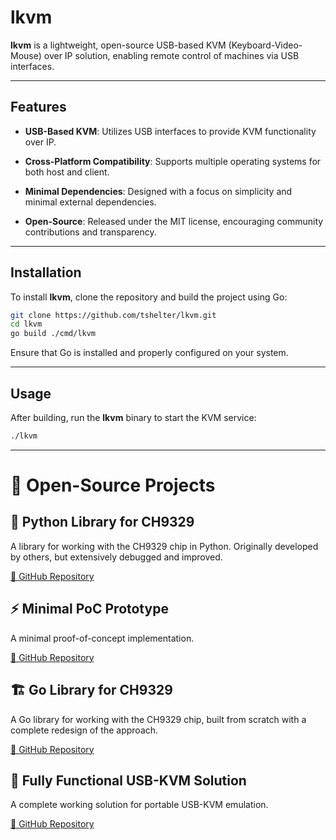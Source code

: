 # lkvm

**lkvm** is a lightweight, open-source USB-based KVM (Keyboard-Video-Mouse) over IP solution, enabling remote control of machines via USB interfaces.

---

## Features

* **USB-Based KVM**: Utilizes USB interfaces to provide KVM functionality over IP.

* **Cross-Platform Compatibility**: Supports multiple operating systems for both host and client.

* **Minimal Dependencies**: Designed with a focus on simplicity and minimal external dependencies.

* **Open-Source**: Released under the MIT license, encouraging community contributions and transparency.

---

## Installation

To install **lkvm**, clone the repository and build the project using Go:

```bash
git clone https://github.com/tshelter/lkvm.git
cd lkvm
go build ./cmd/lkvm
```


Ensure that Go is installed and properly configured on your system.

---

## Usage

After building, run the **lkvm** binary to start the KVM service:

```bash
./lkvm
```

---

# 🚀 Open-Source Projects

## 🐍 Python Library for CH9329

A library for working with the CH9329 chip in Python. Originally developed by others, but extensively debugged and improved.

[🔗 GitHub Repository](https://github.com/tshelter/py-ch9329/)

## ⚡ Minimal PoC Prototype

A minimal proof-of-concept implementation.

[🔗 GitHub Repository](https://github.com/tshelter/pylkvm)

## 🏗️ Go Library for CH9329

A Go library for working with the CH9329 chip, built from scratch with a complete redesign of the approach.

[🔗 GitHub Repository](https://github.com/tshelter/ch9329/)

## 🔌 Fully Functional USB-KVM Solution

A complete working solution for portable USB-KVM emulation.

[🔗 GitHub Repository](https://github.com/tshelter/lkvm)
